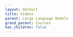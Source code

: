 ```yaml
---
layout: default
title: Videos
parent: Large Language Models
grand_parent: Courses
has_children: false
---
```

